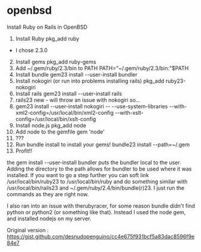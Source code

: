 # openbsd
Install Ruby on Rails in OpenBSD
1. Install Ruby
pkg_add ruby
- I chose 2.3.0
2. Install gems
pkg_add ruby-gems
3. Add ~/.gem/ruby/2.3/bin to PATH 
PATH="~/.gem/ruby/2.3/bin:"$PATH
4. Install bundle
gem23 install --user-install bundler
5. Install nokogiri (or run into problems installing rails)
pkg_add ruby23-nokogiri
6. Install rails
gem23 install --user-install rails
7. rails23 new <projectname> - will throw an issue with nokogiri so...
8. gem23 install --user-install nokogiri -- --use-system-libraries --with-xml2-config=/usr/local/bin/xml2-config --with-xslt-config=/usr/local/bin/xslt-config
9. Install node.js
pkg_add node
10. Add node to the gemfile
gem 'node'
11. ???
12. Run bundle install to install your gems!
bundle23 install --path=~/.gem
13. Profit!!

the gem install --user-install bundler puts the bundler local to the user. Adding the directory to the path allows for bundler to be used where it was installed. If you want to go a step further you can soft link /usr/local/bin/ruby23 to /usr/local/bin/ruby and do something similar with /usr/local/bin/rails23 and ~/.gem/ruby/2.4/bin/bundle(r)23. I just run the commands as they are right now.

I also ran into an issue with therubyracer, for some reason bundle didn't find python or python2 (or something like that). Instead I used the node gem, and installed nodejs on my server. 

Original version : https://gist.github.com/desnudopenguino/cc4e675f931bcf5a83dac8596f9e84e7
